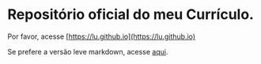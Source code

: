 # Repositório oficial do meu Currículo.

Por favor, acesse [https://lu.github.io](https://lu.github.io)

Se prefere a versão leve markdown, acesse [aqui](/luciano2000.md).
